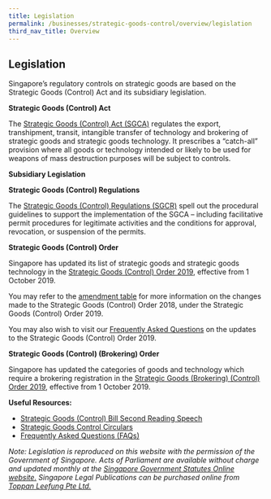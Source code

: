 ```yaml
---
title: Legislation 
permalink: /businesses/strategic-goods-control/overview/legislation
third_nav_title: Overview
---
```


## Legislation

Singapore’s regulatory controls on strategic goods are based on the Strategic Goods (Control) Act and its subsidiary legislation.

**Strategic Goods (Control) Act**

The  [Strategic Goods (Control) Act (SGCA)](https://sso.agc.gov.sg/Act/SGCA2002)  regulates the export, transhipment, transit, intangible transfer of technology and brokering of strategic goods and strategic goods technology. It prescribes a “catch-all” provision where all goods or technology intended or likely to be used for weapons of mass destruction purposes will be subject to controls.

**Subsidiary Legislation**

**Strategic Goods (Control) Regulations**

The  [Strategic Goods (Control) Regulations (SGCR)](https://sso.agc.gov.sg/SL/SGCA2002-RG1?DocDate=20180904#legis)  spell out the procedural guidelines to support the implementation of the SGCA – including facilitative permit procedures for legitimate activities and the conditions for approval, revocation, or suspension of the permits.

**Strategic Goods (Control) Order**

Singapore has updated its list of strategic goods and strategic goods technology in the [Strategic Goods (Control) Order 2019](https://sso.agc.gov.sg/SL-Supp/S532-2019/Published/20190801?DocDate=20190801), effective from 1 October 2019.

You may refer to the  [amendment table](/documents/businesses/sgco-2019-table-of-amendments-oct-2019.pdf) for more information on the changes made to the Strategic Goods (Control) Order 2018, under the Strategic Goods (Control) Order 2019.

You may also wish to visit our  [Frequently Asked Questions](/documents/businesses/faqs-for-strategic-goods-control-order-2019.pdf) on the updates to the Strategic Goods (Control) Order 2019.

**Strategic Goods (Control) (Brokering) Order**

Singapore has updated the categories of goods and technology which require a brokering registration in the  [Strategic Goods (Brokering) (Control) Order 2019](https://sso.agc.gov.sg/SL/SGCA2002-S534-2019?DocDate=20190801), effective from 1 October 2019.

**Useful Resources:**

-   [Strategic Goods (Control) Bill Second Reading Speech](/documents/businesses/nov2002-2ndreading.pdf)
-   [Strategic Goods Control Circulars](/news-and-media/circulars/)
-   [Frequently Asked Questions (FAQs)](https://va.ecitizen.gov.sg/cfp/CustomerPages/Customs/explorefaq.aspx)

_Note: Legislation is reproduced on this website with the permission of the Government of Singapore. Acts of Parliament are available without charge and updated monthly at the  [Singapore Government Statutes Online website.](https://sso.agc.gov.sg/)  Singapore Legal Publications can be purchased online from  [Toppan Leefung Pte Ltd.](http://www.toppanleefung.com/Header_LegalPub.aspx)_
